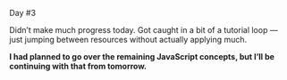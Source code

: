 Day #3<br>

Didn’t make much progress today. Got caught in a bit of a tutorial loop — just jumping between resources without actually applying much.<b>

I had planned to go over the remaining JavaScript concepts, but I’ll be continuing with that from tomorrow.
